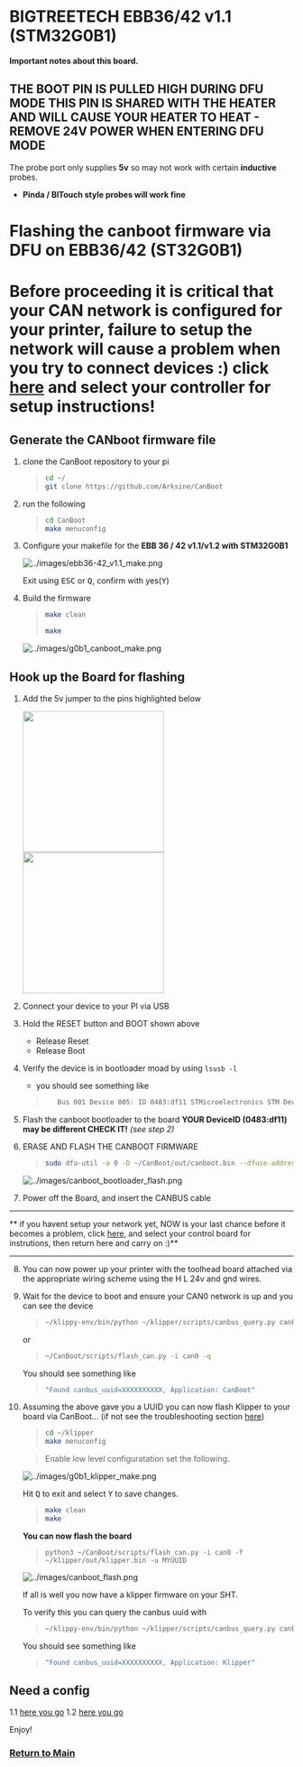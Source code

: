 # BIGTREETECH EBB36/42 v1.1 (STM32G0B1)

**Important notes about this board.**

## **THE BOOT PIN IS PULLED HIGH DURING DFU MODE THIS PIN IS SHARED WITH THE HEATER AND WILL CAUSE YOUR HEATER TO HEAT - REMOVE 24V POWER WHEN ENTERING DFU MODE**


The probe port only supplies **5v** so may not work with certain **inductive** probes.

- **Pinda / BlTouch style probes will work fine**

# Flashing the canboot firmware via DFU on EBB36/42 (ST32G0B1)

# **Before proceeding it is critical that your CAN network is configured for your printer, failure to setup the network will cause a problem when you try to connect devices :) click [here](../index.md#control-boards) and select your controller for setup instructions!**


## **Generate the CANboot firmware file**

1. clone the CanBoot repository to your pi
   
    >```bash
    >cd ~/
    >git clone https://github.com/Arksine/CanBoot
    >```

2. run the following

    >```bash
    >cd CanBoot
    >make menuconfig
    >```

5. Configure your makefile for the **EBB 36 / 42 v1.1/v1.2 with STM32G0B1**
   
    ![../images/ebb36-42_v1.1_make.png](../images/ebb36-42_v1.1_make.png)

    
    Exit using <kbd>ESC</kbd> or <kbd>Q</kbd>, confirm with yes(<kbd>Y</kbd>)

6. Build the firmware
    >```bash
    >make clean
    >
    >make
    >```

    ![../images/g0b1_canboot_make.png](../images/g0b1_canboot_make.png)




## **Hook up the Board for flashing**

1. Add the 5v jumper to the pins highlighted below


    [<img src='../images/ebb36_v1.1_reset.png' width='250'>](../images/ebb36_v1.1_reset.png) [<img src='../images/ebb42_v1.1_reset.png' width='250'>](../images/ebb42_v1.1_reset.png)


2. Connect your device to your PI via USB 

3. Hold the RESET button and BOOT shown above
    - Release Reset
    - Release Boot

4. Verify the device is in bootloader moad by using `lsusb -l`
   - you should see something like 
   >```bash 
   >    Bus 001 Device 005: ID 0483:df11 STMicroelectronics STM Device in DFU Mode
   >```

5. Flash the canboot bootloader to the board **YOUR DeviceID (0483:df11) may be different CHECK IT!** *(see step 2)*

6. ERASE AND FLASH THE CANBOOT FIRMWARE
   
   >```bash 
   >sudo dfu-util -a 0 -D ~/CanBoot/out/canboot.bin --dfuse-address 0x08000000:force:mass-erase:leave -d 0483:df11
   >```

    ![../images/canboot_bootloader_flash.png](../images/canboot_bootloader_flash.png)

7.  Power off the Board, and insert the CANBUS cable

-----

** if you havent setup your network yet, NOW is your last chance before it becomes a problem, click [here](../index.md#control-boards), and select your control board for instrutions, then return here and carry on :)**


-----


8. You can now power up your printer with the toolhead board attached via the appropriate wiring scheme using the H L 24v and gnd wires.  

9. Wait for the device to boot and ensure your CAN0 network is up and you can see the device 
    
    >```bash
    >~/klippy-env/bin/python ~/klipper/scripts/canbus_query.py can0
    >```

    or

    >```bash
    >~/CanBoot/scripts/flash_can.py -i can0 -q
    >```

    You should see something like 

    >```bash
    >"Found canbus_uuid=XXXXXXXXXX, Application: CanBoot"
    >```


10. Assuming the above gave you a UUID you can now flash Klipper to your board via CanBoot... (if not see the troubleshooting section [here](../troubleshooting.md))

    >```bash 
    >cd ~/klipper
    >make menuconfig
    >```

    >Enable low level configuratation
    >set the following.

    ![../images/g0b1_klipper_make.png](../images/g0b1_klipper_make.png)

    Hit <kbd>Q</kbd> to exit and select <kbd>Y</kbd> to save changes.

    >```bash
    >make clean
    >make
    >```

    **You can now flash the board**

    >```
    >python3 ~/CanBoot/scripts/flash_can.py -i can0 -f ~/klipper/out/klipper.bin -u MYUUID
    >```

    ![../images/canboot_flash.png](../images/canboot_flash.png)


    If all is well you now have a klipper firmware on your SHT.

    To verify this you can query the canbus uuid with 

    >```bash
    >~/klippy-env/bin/python ~/klipper/scripts/canbus_query.py can0
    >```

    You should see something like 

    >```bash
    >"Found canbus_uuid=XXXXXXXXXX, Application: Klipper"
    >```

    

## Need a config 
1.1 [here you go](./example_configs/toolhead_btt_ebbcan_G0B1_v1.1.cfg)
1.2 [here you go](./example_configs/toolhead_btt_ebbcan_G0B1_v1.2.cfg)

Enjoy!




### [Return to Main](../index.md)


<WIP>

